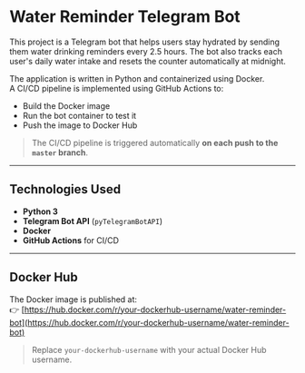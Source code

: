 # Water Reminder Telegram Bot

This project is a Telegram bot that helps users stay hydrated by sending them water drinking reminders every 2.5 hours. The bot also tracks each user's daily water intake and resets the counter automatically at midnight.

The application is written in Python and containerized using Docker.  
A CI/CD pipeline is implemented using GitHub Actions to:

- Build the Docker image
- Run the bot container to test it
- Push the image to Docker Hub

> The CI/CD pipeline is triggered automatically **on each push to the `master` branch**.

---

## Technologies Used

- **Python 3**
- **Telegram Bot API** (`pyTelegramBotAPI`)
- **Docker**
- **GitHub Actions** for CI/CD

---

## Docker Hub

The Docker image is published at:  
👉 [https://hub.docker.com/r/your-dockerhub-username/water-reminder-bot](https://hub.docker.com/r/your-dockerhub-username/water-reminder-bot)

> Replace `your-dockerhub-username` with your actual Docker Hub username.
